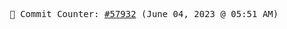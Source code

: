 <p align="center">
    <samp>
        📮 Commit Counter: <a href="https://github.com/Javascript-void0/Javascript-void0/commits/main">#57932</a> (June 04, 2023 @ 05:51 AM)
    </samp>
</p>